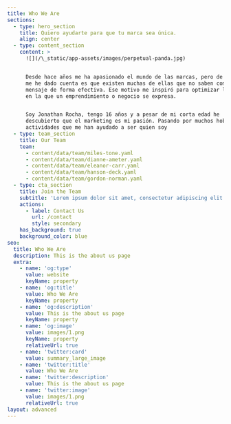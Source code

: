 ```yaml
---
title: Who We Are
sections:
  - type: hero_section
    title: Quiero ayudarte para que tu marca sea única.
    align: center
  - type: content_section
    content: >
      ![](/\_static/app-assets/images/perpetual-panda.jpg)


      Desde hace años me ha apasionado el mundo de las marcas, pero de algo que
      me he dado cuenta es que existen muchas de ellas que no saben como dar su
      mensaje de forma efectiva. Ese motivo me inspiró para optimizar la manera
      en la que un emprendimiento o negocio se expresa.


      Soy Jonathan Rocha, tengo 16 años y a pesar de mi corta edad he
      descubierto que el marketing es mi pasión. Pasando por muchos hobbies y
      actividades que me han ayudado a ser quien soy
  - type: team_section
    title: Our Team
    team:
      - content/data/team/miles-tone.yaml
      - content/data/team/dianne-ameter.yaml
      - content/data/team/eleanor-carr.yaml
      - content/data/team/hanson-deck.yaml
      - content/data/team/gordon-norman.yaml
  - type: cta_section
    title: Join the Team
    subtitle: 'Lorem ipsum dolor sit amet, consectetur adipiscing elit.'
    actions:
      - label: Contact Us
        url: /contact
        style: secondary
    has_background: true
    background_color: blue
seo:
  title: Who We Are
  description: This is the about us page
  extra:
    - name: 'og:type'
      value: website
      keyName: property
    - name: 'og:title'
      value: Who We Are
      keyName: property
    - name: 'og:description'
      value: This is the about us page
      keyName: property
    - name: 'og:image'
      value: images/1.png
      keyName: property
      relativeUrl: true
    - name: 'twitter:card'
      value: summary_large_image
    - name: 'twitter:title'
      value: Who We Are
    - name: 'twitter:description'
      value: This is the about us page
    - name: 'twitter:image'
      value: images/1.png
      relativeUrl: true
layout: advanced
---
```

